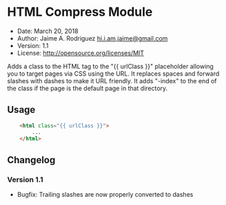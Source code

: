 # HTML Compress Module

* Date:    March 20, 2018
* Author:  Jaime A. Rodriguez <hi.i.am.jaime@gmail.com>
* Version: 1.1
* License: http://opensource.org/licenses/MIT

Adds a class to the HTML tag to the "{{ urlClass }}" placeholder allowing you to target pages via CSS using the URL. It replaces spaces and forward slashes with dashes to make it URL friendly. It adds "-index" to the end of the class if the page is the default page in that directory.

## Usage

~~~html
    <html class="{{ urlClass }}">
        ...
    </html>
~~~

## Changelog

### Version 1.1

* Bugfix: Trailing slashes are now properly converted to dashes